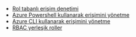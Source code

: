 * [Rol tabanlı erişim denetimi](../articles/role-based-access-control/role-assignments-portal.md)
* [Azure Powershell kullanarak erişimini yönetme](../articles/role-based-access-control/role-assignments-powershell.md)
* [Azure CLI kullanarak erişimini yönetme](../articles/role-based-access-control/role-assignments-cli.md)
* [RBAC yerleşik roller](../articles/role-based-access-control/built-in-roles.md)

